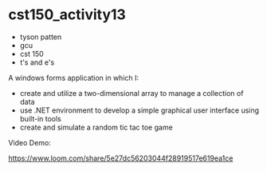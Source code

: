 # cst150_activity13

- tyson patten
- gcu
- cst 150
- t's and e's

A windows forms application in which I:
- create and utilize a two-dimensional array to manage a collection of data
- use .NET environment to develop a simple graphical user interface using built-in tools
- create and simulate a random tic tac toe game

Video Demo:

https://www.loom.com/share/5e27dc56203044f28919517e619ea1ce
